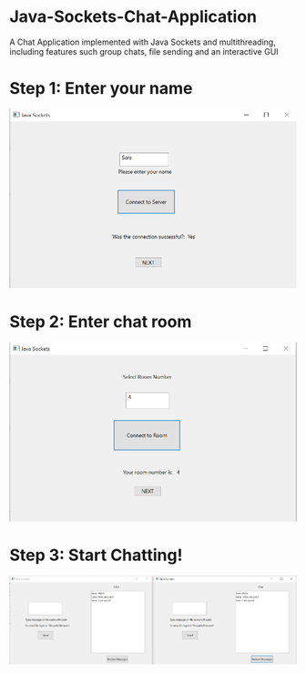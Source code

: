 # Java-Sockets-Chat-Application
A Chat Application implemented with Java Sockets and multithreading, including features such group chats, file sending and an interactive GUI

# Step 1: Enter your name
![Name:](JavaSockets/Images/Name.PNG)
# Step 2: Enter chat room 
![Room:](JavaSockets/Images/Room.PNG)
# Step 3: Start Chatting!
![Chat:](JavaSockets/Images/ChatImage.PNG)
